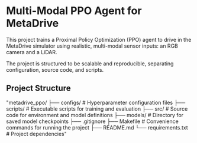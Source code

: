 
# Multi-Modal PPO Agent for MetaDrive

This project trains a Proximal Policy Optimization (PPO) agent to drive in the MetaDrive simulator using realistic, multi-modal sensor inputs: an RGB camera and a LiDAR.

The project is structured to be scalable and reproducible, separating configuration, source code, and scripts.

## Project Structure
"metadrive_ppo/
├── configs/          # Hyperparameter configuration files
├── scripts/          # Executable scripts for training and evaluation
├── src/              # Source code for environment and model definitions
├── models/           # Directory for saved model checkpoints
├── .gitignore
├── Makefile          # Convenience commands for running the project
├── README.md
└── requirements.txt  # Project dependencies"